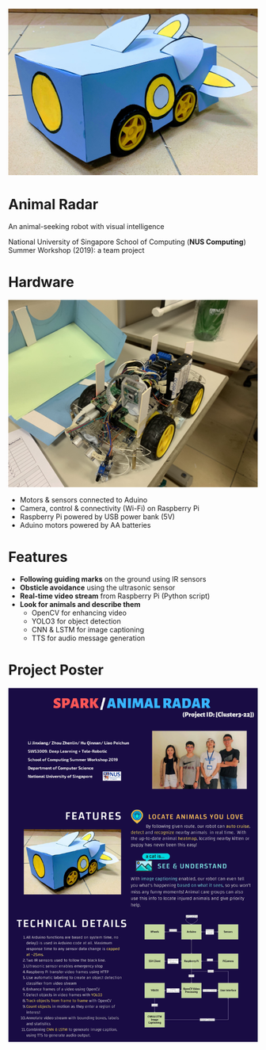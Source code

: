 ![](animal_radar.jpeg)
# Animal Radar
An animal-seeking robot with visual intelligence

National University of Singapore School of Computing (**NUS Computing**) Summer Workshop (2019): a team project

# Hardware
![](under_the_skin.jpeg)
- Motors & sensors connected to Aduino
- Camera, control & connectivity (Wi-Fi) on Raspberry Pi
- Raspberry Pi powered by USB power bank (5V)
- Aduino motors powered by AA batteries

# Features
- **Following guiding marks** on the ground using IR sensors
- **Obsticle avoidance** using the ultrasonic sensor
- **Real-time video stream** from Raspberry Pi (Python script)
- **Look for animals and describe them**
  - OpenCV for enhancing video
  - YOLO3 for object detection
  - CNN & LSTM for image captioning 
  - TTS for audio message generation

# Project Poster
![](poster.png)
